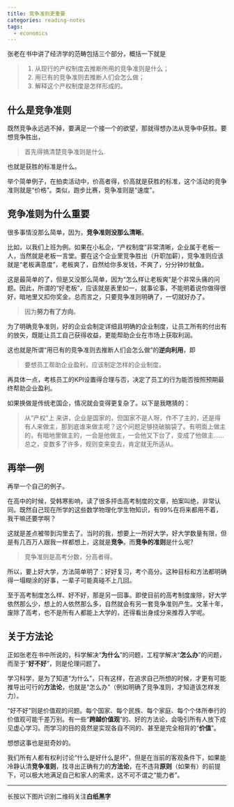 ```yaml
---
title: 竞争准则更重要
categories: reading-notes
tags:
  - economics
---
```


张老在书中讲了经济学的范畴包括三个部分，概括一下就是

> 1. 从现行的产权制度去推断所用的竞争准则是什么；
> 2. 用已有的竞争准则去推断人们会怎么做；
> 3. 解释这个产权制度是怎样形成的。

## 什么是竞争准则

既然竞争永远逃不掉，要满足一个接一个的欲望，那就得想办法从竞争中获胜。要想竞争胜出，

> 首先得搞清楚竞争准则是什么.

也就是获胜的标准是什么。

举个简单例子，在拍卖活动中，价高者得，价高就是获胜的标准，这个活动的竞争准则就是“价格”。类似，跑步比赛，竞争准则是“速度”。

## 竞争准则为什么重要

很多事情没那么简单，因为，**竞争准则没那么清晰**。

比如，以我们上班为例。如果在小私企，“产权制度”非常清晰，企业属于老板一人，当然就是老板一言堂。要在这个企业里竞争胜出（升职加薪），竞争准则应该就是“老板满意度”，老板爽了，自然给你多发钱，不爽了，分分钟炒鱿鱼。

这是最简单的了，但是又没那么简单，因为“怎么样让老板爽”是个非常头痛的问题。因此，所谓的“好老板”，应该就是表里如一，就事论事，不能明着说你做得很好，暗地里又扣你奖金。总而言之，只要竞争准则明确了，一切就好办了。

> 因为**努力有了方向**。

为了明确竞争准则，好的企业会制定详细且明确的企业制度，让员工所有的付出有的放矢，既能让员工自己获得收益，更能帮助企业在市场上获取利润。

这也就是所谓“用已有的竞争准则去推断人们会怎么做”的**逆向利用**，即

> 要想员工帮助企业盈利，应该制定怎样的企业制度。

再具体一点，考核员工的KPI设置得合理与否，决定了员工的行为能否按照预期最终帮助企业盈利。

如果换做是传统老国企，情况就会变得更复杂了。以下是我瞎猜的：

> 从“产权”上 来讲，企业是国家的，但国家不是人呀，作不了主的，还是得有人来做主，那到底谁来做主呢？这个问题足够挠破脑袋了。有明面上做主的，有暗地里做主的，一会是他做主，一会他又下台了，变成了他做主……总之，变数多了许多，规则变来变去，肯定就无所适从。

## 再举一例

再举一个自己的例子。

在高中的时候，受韩寒影响，读了很多抨击高考制度的文章，拍案叫绝，非常认同。既然自己现在所学的这些数学物理化学生物知识，有99%在将来都用不着，我干嘛还要学啊？

这就是差点被带到沟里去了。当时的我，想要上一所好大学，好大学数量有限，但是有几百万人跟我一样都想上，这就是**竞争**。而**竞争的准则**是什么呢?

> 竞争准则是高考分数，分高者得。

所以，要上好大学，方法简单明了：好好复习，考个高分。这种目标和方法都明确得一塌糊涂的好事，一辈子可能真碰不上几回。

至于高考制度怎么样、好不好，那是另一回事。即使目前的高考制度废除，好大学依然那么少，想上的人依然那么多，自然就会有另一套竞争准则产生。文革十年，废除了高考，也不是所有人都能上大学的，还得看出身成分来推荐入学呢。

## 关于方法论

正如张老在书中所说的，科学解决“**为什么**”的问题，工程学解决“**怎么办**”的问题，而至于“**好不好**”，则是伦理问题了。

学习科学，是为了知道“为什么”，只有这样，在追求自己所想的时候，才更有可能推导出可行的**方法论**，也就是“怎么办”（例如明确了竞争准则，才知道该怎样发力）。

“好不好”则是价值观的问题。每个国家、每个民族、每个家庭、每个个体所奉行的价值观可能千差万别。有一些“**跨越价值观**”的、好的方法论，会吸引所有人放下成见虚心学习。而学习的目的竟然是实现各自不同的、甚至是完全相背的“**价值**”。

想想这事也是挺奇妙的。

我们所有人都有权利讨论“什么是好什么是坏”，但是在当前的客观条件下，如果能冷静认清**竞争准则**，找寻出正确有力的**方法论**，在不违背**原则**（如果有）的前提下，可以极大地满足自己和家人的需求，这不可不谓之“能力者”。


----
长按以下图片识别二维码关注**白纸黑字**
